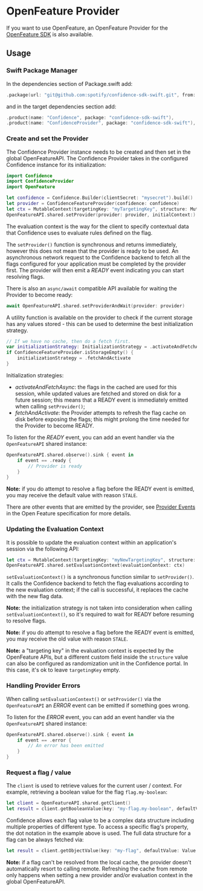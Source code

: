 # OpenFeature Provider
If you want to use OpenFeature, an OpenFeature Provider for the [OpenFeature SDK](https://github.com/open-feature/kotlin-swift) is also available.

## Usage

### Swift Package Manager

<!---x-release-please-start-version-->
In the dependencies section of Package.swift add:
```swift
.package(url: "git@github.com:spotify/confidence-sdk-swift.git", from: "0.3.0")
```
<!---x-release-please-end-->

and in the target dependencies section add:
```swift
.product(name: "Confidence", package: "confidence-sdk-swift"),
.product(name: "ConfidenceProvider", package: "confidence-sdk-swift"),
```

### Create and set the Provider

The Confidence Provider instance needs to be created and then set in the global OpenFeatureAPI.
The Confidence Provider takes in the configured Confidence instance for its initialization:
```swift
import Confidence
import ConfidenceProvider
import OpenFeature

let confidence = Confidence.Builder(clientSecret: "mysecret").build()
let provider = ConfidenceFeatureProvider(confidence: confidence)
let ctx = MutableContext(targetingKey: "myTargetingKey", structure: MutableStructure())
OpenFeatureAPI.shared.setProvider(provider: provider, initialContext:)
```

The evaluation context is the way for the client to specify contextual data that Confidence uses to evaluate rules defined on the flag.

The `setProvider()` function is synchronous and returns immediately, however this does not mean that the provider is ready to be used. An asynchronous network request to the Confidence backend to fetch all the flags configured for your application must be completed by the provider first. The provider will then emit a _READY_ event indicating you can start resolving flags.

There is also an `async/await` compatible API available for waiting the Provider to become ready:
```swift
await OpenFeatureAPI.shared.setProviderAndWait(provider: provider)
```

A utility function is available on the provider to check if the current storage has any values stored - this can be used to determine the best initialization strategy.
```swift
// If we have no cache, then do a fetch first.
var initializationStrategy: InitializationStrategy = .activateAndFetchAsync
if ConfidenceFeatureProvider.isStorageEmpty() {
    initializationStrategy = .fetchAndActivate
}
```

Initialization strategies:
- _activateAndFetchAsync_: the flags in the cached are used for this session, while updated values are fetched and stored on disk for a future session; this means that a READY event is immediately emitted when calling `setProvider()`;
- _fetchAndActivate_: the Provider attempts to refresh the flag cache on disk before exposing the flags; this might prolong the time needed for the Provider to become READY.

To listen for the _READY_ event, you can add an event handler via the `OpenFeatureAPI` shared instance:
```swift
OpenFeatureAPI.shared.observe().sink { event in
    if event == .ready {
        // Provider is ready
    }
}
```

**Note:** if you do attempt to resolve a flag before the READY event is emitted, you may receive the default value with reason `STALE`.

There are other events that are emitted by the provider, see [Provider Events](https://openfeature.dev/specification/types#provider-events) in the Open Feature specification for more details.

### Updating the Evaluation Context

It is possible to update the evaluation context within an application's session via the following API:
```swift
let ctx = MutableContext(targetingKey: "myNewTargetingKey", structure: MutableStructure())
OpenFeatureAPI.shared.setEvaluationContext(evaluationContext: ctx)
```

`setEvaluationContext()` is a synchronous function similar to `setProvider()`. It calls the Confidence backend to fetch the flag evaluations according to the new evaluation context; if the call is successful, it replaces the cache with the new flag data.

**Note:** the initialization strategy is not taken into consideration when calling `setEvaluationContext()`, so it's required to wait for READY before resuming to resolve flags.

**Note:** if you do attempt to resolve a flag before the READY event is emitted, you may receive the old value with reason `STALE`.

**Note:** a "targeting key" in the evaluation context is expected by the OpenFeature APIs, but a different custom field inside the `structure` value can also be configured as randomization unit in the Confidence portal. In this case, it's ok to leave `targetingKey` empty.

### Handling Provider Errors

When calling `setEvaluationContext()` or `setProvider()` via the `OpenFeatureAPI` an _ERROR_ event can be emitted if something goes wrong.

To listen for the _ERROR_ event, you can add an event handler via the `OpenFeatureAPI` shared instance:
```swift
OpenFeatureAPI.shared.observe().sink { event in
    if event == .error {
        // An error has been emitted
    }
}
```

### Request a flag / value

The `client` is used to retrieve values for the current user / context. For example, retrieving a boolean value for the
flag `flag.my-boolean`:

```swift
let client = OpenFeatureAPI.shared.getClient()
let result = client.getBooleanValue(key: "my-flag.my-boolean", defaultValue: false)
```

Confidence allows each flag value to be a complex data structure including multiple properties of different type. To access a specific flag's property, the dot notation in the example above is used. The full data structure for a flag can be always fetched via:
```swift
let result = client.getObjectValue(key: "my-flag", defaultValue: Value.null)
```

**Note:** if a flag can't be resolved from the local cache, the provider doesn't automatically resort to calling remote. Refreshing the cache from remote only happens when setting a new provider and/or evaluation context in the global OpenFeatureAPI.

